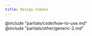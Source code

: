 ```yaml
---
title: Design tokens
---
```


<section id="section-code" data-markdown="1">
  @include "partials/code/how-to-use.md"
</section>

<section id="section-other" data-markdown="1">
  @include "partials/other/generic-2.md"
</section>

